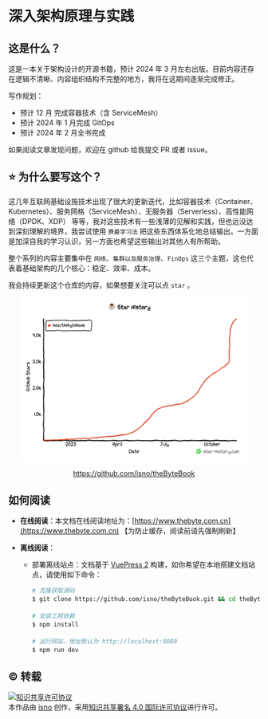 # 深入架构原理与实践


## 这是什么？

这是一本关于架构设计的开源书籍，预计 2024 年 3 月左右出版。目前内容还存在逻辑不清晰、内容组织结构不完整的地方，我将在这期间逐渐完成修正。

写作规划：

- 预计 12 月 完成容器技术（含 ServiceMesh）
- 预计 2024 年 1 月完成 GitOps
- 预计 2024 年 2 月全书完成

如果阅读文章发现问题，欢迎在 github 给我提交 PR 或者 issue。

## ⭐️ 为什么要写这个？

这几年互联网基础设施技术出现了很大的更新迭代，比如容器技术（Container、Kubernetes）、服务网格（ServiceMesh）、无服务器（Serverless）、高性能网络（DPDK、XDP） 等等，我对这些技术有一些浅薄的见解和实践，但也远没达到深刻理解的境界，我尝试使用 `费曼学习法` 把这些东西体系化地总结输出。一方面是加深自我的学习认识，另一方面也希望这些输出对其他人有所帮助。

整个系列的内容主要集中在 `网络`、`集群以及服务治理`、`FinOps` 这三个主题，这也代表着基础架构的几个核心：稳定、效率、成本。

我会持续更新这个仓库的内容，如果想要关注可以点 `star` 。

<div  align="center">
	<img src="./assets/star-history-20231117.png" width = "460"  align=center />
	<p><a href="https://github.com/isno/theByteBook">https://github.com/isno/theByteBook</a></p>
</div>


## 如何阅读

- **在线阅读**：本文档在线阅读地址为：[https://www.thebyte.com.cn](https://www.thebyte.com.cn)  【为防止缓存，阅读前请先强制刷新】

- **离线阅读**：

  - 部署离线站点：文档基于 [VuePress 2](https://v2.vuepress.vuejs.org/zh/) 构建，如你希望在本地搭建文档站点，请使用如下命令：

    ```bash
    # 克隆获取源码
    $ git clone https://github.com/isno/theByteBook.git && cd theByteBook

    # 安装工程依赖
    $ npm install

    # 运行网站，地址默认为 http://localhost:8080
    $ npm run dev
    ```


## ©️ 转载

<a rel="license" href="http://creativecommons.org/licenses/by/4.0/"><img alt="知识共享许可协议" style="border-width:0" src="https://i.creativecommons.org/l/by/4.0/88x31.png" /></a><br />本<span xmlns:dct="http://purl.org/dc/terms/" href="http://purl.org/dc/dcmitype/Text" rel="dct:type">作品</span>由 <a xmlns:cc="http://creativecommons.org/ns#" href="https://github.com/isno/TheByteBook" property="cc:attributionName" rel="cc:attributionURL">isno</a> 创作，采用<a rel="license" href="http://creativecommons.org/licenses/by/4.0/">知识共享署名 4.0 国际许可协议</a>进行许可。


